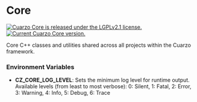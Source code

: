 # Core

<p align="left">
  <a href="https://github.com/CuarzoSoftware/Core/blob/main/LICENSE">
    <img src="https://img.shields.io/badge/license-LGPLv2.1-blue.svg" alt="Cuarzo Core is released under the LGPLv2.1 license." />
  </a>
  <a href="https://github.com/CuarzoSoftware/Core">
    <img src="https://img.shields.io/badge/version-0.1.0-brightgreen" alt="Current Cuarzo Core version." />
  </a>
</p>

Core C++ classes and utilities shared across all projects within the Cuarzo framework.

### Environment Variables

* **CZ_CORE_LOG_LEVEL**: Sets the minimum log level for runtime output.
  Available levels (from least to most verbose):
  0: Silent, 1: Fatal, 2: Error, 3: Warning, 4: Info, 5: Debug, 6: Trace

